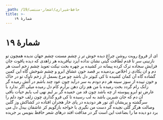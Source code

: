 ```yaml
---
_path: /حافظ-شیرازی/اشعار-منتسب/19
title: >-
    شمارهٔ ۱۹
---
```

# شمارهٔ ۱۹

ای از فروغ رویت روشن چراغ دیده
خوش تر ز چشم مستت چشم جهان ندیده
همچون تو نازنینی سر تا قدم لطافت
گیتی نشان نداده ایزد نیافریده
هر زاهدی که دیده یاقوت جان فزایش
سجاده ترک کرده پیمانه در کشیده
بر چهره بخت نیکت تعویذ چشم زخم است
هر دم و ان یکادی ز اخلاص بردمیده
بر قصد خون عشاق ابرو و چشم شوخش
گاه این کمین گشاده گاه آن کمان کشیده
تا کی کبوتر دل باشد چو مرغ بسمل
از زخم ناوک تو در خاک و خون تپیده
از سوز سینه هر دم دودم به سر درآید
چون عود چند باشم در آتش رمیده
گر زآنک رام گردد بخت رمیده با من
هم زان دهن برآرم کام دل رمیده
میلی اگر ندارد با عارض تو ابرو
پیوسته از چه باشد چون قد من خمیده
گر بر لبم نهی لب یابم حیات باقی
آن دم که جان شیرین باشد به لب رسیده
تا کی فرو گذاری چون زلف خود دلم را
سرگشته و پریشان ای نور هر دودیده
در پای خار هجران افتاده در کشاکش
وز گلبن وصالت هرگز گلی نچیده
گر دست من نگیری با خواجه بازگویم
کز عاشقان بیدل دل می برد دو دیده
ما را بضاعت این است گر در مذاقت افتد
درهای شعر حافظ بنویس بر جریده
